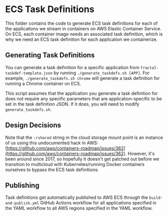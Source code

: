 # ECS Task Definitions

This folder contains the code to generate ECS task definitions for each of the applications we stream in containers on AWS Elastic Container Service. On ECS, each container image needs an associated task definition, which is why we need an ECS task definition for each application we containerize.

## Generating Task Definitions

You can generate a task definition for a specific application from `fractal-taskdef-template.json` by running `./generate_taskdefs.sh [APP]`. For example, `./generate_taskdefs.sh chrome` will generate a task definition for running a Chrome container on ECS.

This script assumes that the application you generate a task definition for does not require any specific parameters that are application-specific to be set in the task definition JSON. If it does, you will need to modify `generate_taskdefs.sh`. 

## Design Decisions

Note that the `:rshared` string in the cloud storage mount point is an instance of us using this undocumented hack in AWS: [https://github.com/aws/containers-roadmap/issues/362](https://github.com/aws/containers-roadmap/issues/362). However, it's been around since 2017, so hopefully it doesn't get patched out before we transition to multicloud with Kubernetes/running Docker containers ourselves to bypass the ECS task definitions.

## Publishing

Task definitions get automatically published to AWS ECS through the `build-and-publish.yml` GitHub Actions workflow for all applications specified in the YAML workflow to all AWS regions specified in the YAML workflow.
